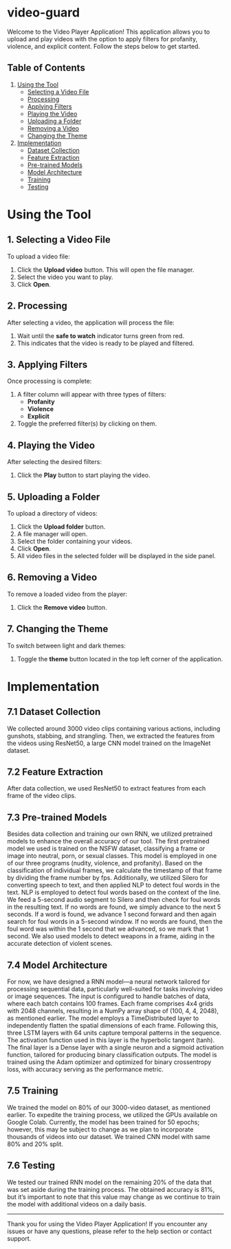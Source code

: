 # video-guard

Welcome to the Video Player Application! This application allows you to upload and play videos with the option to apply filters for profanity, violence, and explicit content. Follow the steps below to get started.

## Table of Contents
1. [Using the Tool](#using-the-tool)
   - [Selecting a Video File](#selecting-a-video-file)
   - [Processing](#processing)
   - [Applying Filters](#applying-filters)
   - [Playing the Video](#playing-the-video)
   - [Uploading a Folder](#uploading-a-folder)
   - [Removing a Video](#removing-a-video)
   - [Changing the Theme](#changing-the-theme)
2. [Implementation](#implementation)
   - [Dataset Collection](#dataset-collection)
   - [Feature Extraction](#feature-extraction)
   - [Pre-trained Models](#pre-trained-models)
   - [Model Architecture](#model-architecture)
   - [Training](#training)
   - [Testing](#testing)

# Using the Tool

## 1. Selecting a Video File

To upload a video file:

1. Click the **Upload video** button. This will open the file manager.
2. Select the video you want to play.
3. Click **Open**.

## 2. Processing

After selecting a video, the application will process the file:

1. Wait until the **safe to watch** indicator turns green from red.
2. This indicates that the video is ready to be played and filtered.

## 3. Applying Filters

Once processing is complete:

1. A filter column will appear with three types of filters:
   - **Profanity**
   - **Violence**
   - **Explicit**
2. Toggle the preferred filter(s) by clicking on them.

## 4. Playing the Video

After selecting the desired filters:

1. Click the **Play** button to start playing the video.

## 5. Uploading a Folder

To upload a directory of videos:

1. Click the **Upload folder** button.
2. A file manager will open.
3. Select the folder containing your videos.
4. Click **Open**.
5. All video files in the selected folder will be displayed in the side panel.

## 6. Removing a Video

To remove a loaded video from the player:

1. Click the **Remove video** button.

## 7. Changing the Theme

To switch between light and dark themes:

1. Toggle the **theme** button located in the top left corner of the application.

# Implementation

## 7.1 Dataset Collection

We collected around 3000 video clips containing various actions, including gunshots, stabbing, and strangling. Then, we extracted the features from the videos using ResNet50, a large CNN model trained on the ImageNet dataset.

## 7.2 Feature Extraction

After data collection, we used ResNet50 to extract features from each frame of the video clips.

## 7.3 Pre-trained Models

Besides data collection and training our own RNN, we utilized pretrained models to enhance the overall accuracy of our tool. The first pretrained model we used is trained on the NSFW dataset, classifying a frame or image into neutral, porn, or sexual classes. This model is employed in one of our three programs (nudity, violence, and profanity). Based on the classification of individual frames, we calculate the timestamp of that frame by dividing the frame number by fps. Additionally, we utilized Silero for converting speech to text, and then applied NLP to detect foul words in the text. NLP is employed to detect foul words based on the context of the line. We feed a 5-second audio segment to Silero and then check for foul words in the resulting text. If no words are found, we simply advance to the next 5 seconds. If a word is found, we advance 1 second forward and then again search for foul words in a 5-second window. If no words are found, then the foul word was within the 1 second that we advanced, so we mark that 1 second. We also used models to detect weapons in a frame, aiding in the accurate detection of violent scenes.

## 7.4 Model Architecture

For now, we have designed a RNN model—a neural network tailored for processing sequential data, particularly well-suited for tasks involving video or image sequences. The input is configured to handle batches of data, where each batch contains 100 frames. Each frame comprises 4x4 grids with 2048 channels, resulting in a NumPy array shape of (100, 4, 4, 2048), as mentioned earlier. The model employs a TimeDistributed layer to independently flatten the spatial dimensions of each frame. Following this, three LSTM layers with 64 units capture temporal patterns in the sequence. The activation function used in this layer is the hyperbolic tangent (tanh). The final layer is a Dense layer with a single neuron and a sigmoid activation function, tailored for producing binary classification outputs. The model is trained using the Adam optimizer and optimized for binary crossentropy loss, with accuracy serving as the performance metric.

## 7.5 Training

We trained the model on 80% of our 3000-video dataset, as mentioned earlier. To expedite the training process, we utilized the GPUs available on Google Colab. Currently, the model has been trained for 50 epochs; however, this may be subject to change as we plan to incorporate thousands of videos into our dataset. We trained CNN model with same 80% and 20% split.

## 7.6 Testing

We tested our trained RNN model on the remaining 20% of the data that was set aside during the training process. The obtained accuracy is 81%, but it’s important to note that this value may change as we continue to train the model with additional videos on a daily basis.

---

Thank you for using the Video Player Application! If you encounter any issues or have any questions, please refer to the help section or contact support.

